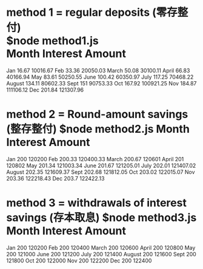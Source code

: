 method 1 = regular deposits (零存整付)  
$node method1.js  
Month 	Interest 	Amount  
=======================================================   
Jan	16.67	10016.67
Feb	33.36	20050.03
March	50.08	30100.11
April	66.83	40166.94
May	83.61	50250.55
June	100.42	60350.97
July	117.25	70468.22
August	134.11	80602.33
Sept	151	90753.33
Oct	167.92	100921.25
Nov	184.87	111106.12
Dec	201.84	121307.96
 

method 2 = Round-amount savings (整存整付)
$node method2.js
Month 	Interest 	Amount
=======================================================
Jan	200	120200
Feb	200.33	120400.33
March	200.67	120601
April	201	120802
May	201.34	121003.34
June	201.67	121205.01
July	202.01	121407.02
August	202.35	121609.37
Sept	202.68	121812.05
Oct	203.02	122015.07
Nov	203.36	122218.43
Dec	203.7	122422.13

method 3 = withdrawals of interest savings (存本取息)
$node method3.js
Month 	Interest 	Amount
=======================================================
Jan	200	120200
Feb	200	120400
March	200	120600
April	200	120800
May	200	121000
June	200	121200
July	200	121400
August	200	121600
Sept	200	121800
Oct	200	122000
Nov	200	122200
Dec	200	122400
